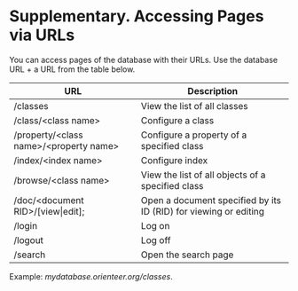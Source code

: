 # Supplementary. Accessing Pages via URLs

You can access pages of the database with their URLs. Use the database URL + a URL from the table below.


| URL | Description |
| -- | -- |
| /classes | View the list of all classes |
| /class/&lt;class name&gt; | Configure a class |
| /property/&lt;class name&gt;/&lt;property name&gt; | Configure a property of a specified class |
| /index/&lt;index name&gt; | Configure index |
| /browse/&lt;class name&gt; |View the list of all objects of a specified class |
| /doc/&lt;document RID&gt;/[view&#124;edit]; | Open a document specified by its ID (RID) for viewing or editing|
| /login | Log on |
| /logout | Log off |
| /search | Open the search page |

Example: *mydatabase.orienteer.org/classes*.